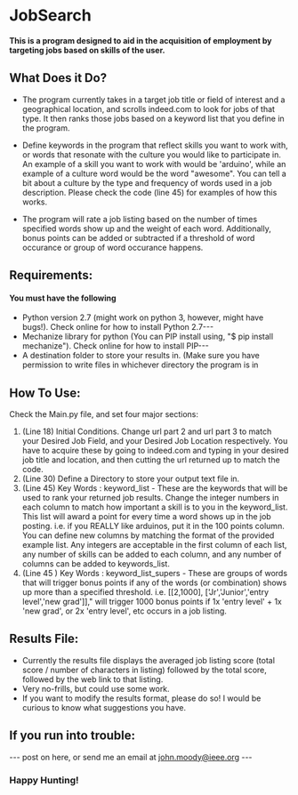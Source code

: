 # JobSearch
#### This is a program designed to aid in the acquisition of employment by targeting jobs based on skills of the user.


## What Does it Do?
- The program currently takes in a target job title or field of interest and a geographical location, and scrolls indeed.com to look for jobs of that type. It then ranks those jobs based on a keyword list that you define in the program.

- Define keywords in the program that reflect skills you want to work with, or words that resonate with the culture you would like to participate in. An example of a skill you want to work with would be 'arduino', while an example of a culture word would be the word "awesome". You can tell a bit about a culture by the type and frequency of words used in a job description. Please check the code (line 45) for examples of how this works.

- The program will rate a job listing based on the number of times specified words show up and the weight of each word. Additionally, bonus points can be added or subtracted if a threshold of word occurance or group of word occurance happens. 

## Requirements:
#### You must have the following
- Python version 2.7 (might work on python 3, however, might have bugs!). Check online for how to install Python 2.7---
- Mechanize library for python (You can PIP install using, "$ pip install mechanize"). Check online for how to install PIP---
- A destination folder to store your results in. (Make sure you have permission to write files in whichever directory the program is in


## How To Use:
 Check the Main.py file, and set four major sections:
1. (Line 18) Initial Conditions. Change url part 2 and url part 3 to match your Desired Job Field, and your Desired Job Location respectively. You have to acquire these by going to indeed.com and typing in your desired job title and location, and then cutting the url returned up to match the code.
2. (Line 30) Define a Directory to store your output text file in.
3. (Line 45) Key Words : keyword_list - These are the keywords that will be used to rank your returned job results. Change the integer numbers in each column to match how important a skill is to you in the keyword_list. This list will award a point for every time a word shows up in the job posting. i.e. if you REALLY like arduinos, put it in the 100 points column. You can define new columns by matching the format of the provided example list. Any integers are acceptable in the first column of each list, any number of skills can be added to each column, and any number of columns can be added to keywords_list.
4. (Line 45 ) Key Words : keyword_list_supers - These are groups of words that will trigger bonus points if any of the words (or combination) shows up more than a specified threshold. i.e. [[2,1000], ['Jr','Junior','entry level','new grad']]," will trigger 1000 bonus points if 1x 'entry level' + 1x 'new grad', or 2x 'entry level', etc occurs in a job listing.

## Results File:
- Currently the results file displays the averaged job listing score (total score / number of characters in listing) followed by the total score, followed by the web link to that listing.
- Very no-frills, but could use some work.
- If you want to modify the results format, please do so! I would be curious to know what suggestions you have.


## If you run into trouble:
--- post on here, or send me an email at john.moody@ieee.org ---

### Happy Hunting!
